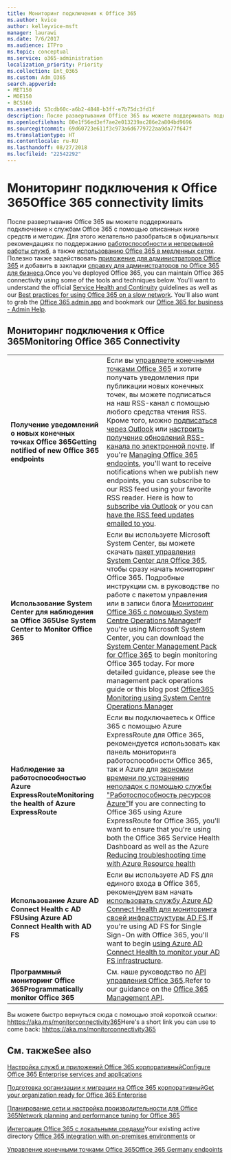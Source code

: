 ```yaml
---
title: Мониторинг подключения к Office 365
ms.author: kvice
author: kelleyvice-msft
manager: laurawi
ms.date: 7/6/2017
ms.audience: ITPro
ms.topic: conceptual
ms.service: o365-administration
localization_priority: Priority
ms.collection: Ent_O365
ms.custom: Adm_O365
search.appverid:
- MET150
- MOE150
- BCS160
ms.assetid: 53cdb60c-a6b2-4848-b3ff-e7b75dc3fd1f
description: После развертывания Office 365 вы можете поддерживать подключение к службам Office 365 с помощью описанных ниже средств и методик. Для этого желательно разобраться в официальных рекомендациях по поддержанию работоспособности и непрерывной работы служб, а также использованию Office 365 в медленных сетях. Полезно также задействовать приложение для администраторов Office 365 и добавить в закладки справку для администраторов по Office 365 для бизнеса.
ms.openlocfilehash: 80e1f56ed3ef7ae2e013239ac286e2a804bd9696
ms.sourcegitcommit: 69d60723e611f3c973a6d6779722aa9da77f647f
ms.translationtype: HT
ms.contentlocale: ru-RU
ms.lasthandoff: 08/27/2018
ms.locfileid: "22542292"
---
```

# <a name="monitor-office-365-connectivity"></a><span data-ttu-id="60436-105">Мониторинг подключения к Office 365</span><span class="sxs-lookup"><span data-stu-id="60436-105">Office 365 connectivity limits</span></span>

<span data-ttu-id="60436-p102">После развертывания Office 365 вы можете поддерживать подключение к службам Office 365 с помощью описанных ниже средств и методик. Для этого желательно разобраться в официальных рекомендациях по поддержанию [работоспособности и непрерывной работы служб](https://technet.microsoft.com/library/office-365-service-health.aspx), а также [использованию Office 365 в медленных сетях](https://support.office.com/article/fd16c8d2-4799-4c39-8fd7-045f06640166). Полезно также задействовать [приложение для администраторов Office 365](https://blogs.office.com/2015/03/13/administer-on-the-go-with-the-updated-office-365-admin-app/) и добавить в закладки [справку для администраторов по Office 365 для бизнеса](https://support.office.com/article/17d3ff3f-3601-466e-b5a1-482b31cfb791).</span><span class="sxs-lookup"><span data-stu-id="60436-p102">Once you've deployed Office 365, you can maintain Office 365 connectivity using some of the tools and techniques below. You'll want to understand the official [Service Health and Continuity](https://technet.microsoft.com/library/office-365-service-health.aspx) guidelines as well as our [Best practices for using Office 365 on a slow network](https://support.office.com/article/fd16c8d2-4799-4c39-8fd7-045f06640166). You'll also want to grab the [Office 365 admin app](https://blogs.office.com/2015/03/13/administer-on-the-go-with-the-updated-office-365-admin-app/) and bookmark our [Office 365 for business - Admin Help](https://support.office.com/article/17d3ff3f-3601-466e-b5a1-482b31cfb791).</span></span>
  
## <a name="monitoring-office-365-connectivity"></a><span data-ttu-id="60436-109">Мониторинг подключения к Office 365</span><span class="sxs-lookup"><span data-stu-id="60436-109">Monitoring Office 365 Connectivity</span></span>

|||
|:-----|:-----|
|<span data-ttu-id="60436-110">**Получение уведомлений о новых конечных точках Office 365**</span><span class="sxs-lookup"><span data-stu-id="60436-110">**Getting notified of new Office 365 endpoints**</span></span> <br/> |<span data-ttu-id="60436-p103">Если вы [управляете конечными точками Office 365](https://support.office.com/article/99cab9d4-ef59-4207-9f2b-3728eb46bf9a) и хотите получать уведомления при публикации новых конечных точек, вы можете подписаться на наш RSS-канал с помощью любого средства чтения RSS. Кроме того, можно [подписаться через Outlook](https://go.microsoft.com/fwlink/p/?LinkId=532416) или [настроить получение обновлений RSS-канала по электронной почте](https://go.microsoft.com/fwlink/p/?LinkId=532417).  </span><span class="sxs-lookup"><span data-stu-id="60436-p103">If you're [Managing Office 365 endpoints](https://support.office.com/article/99cab9d4-ef59-4207-9f2b-3728eb46bf9a), you'll want to receive notifications when we publish new endpoints, you can subscribe to our RSS feed using your favorite RSS reader. Here is how to [subscribe via Outlook](https://go.microsoft.com/fwlink/p/?LinkId=532416) or you can [have the RSS feed updates emailed to you](https://go.microsoft.com/fwlink/p/?LinkId=532417).  </span></span><br/> |
|<span data-ttu-id="60436-113">**Использование System Center для наблюдения за Office 365**</span><span class="sxs-lookup"><span data-stu-id="60436-113">**Use System Center to Monitor Office 365**</span></span> <br/> |<span data-ttu-id="60436-p104">Если вы используете Microsoft System Center, вы можете скачать [пакет управления System Center для Office 365](https://www.microsoft.com/download/details.aspx?id=43708), чтобы сразу начать мониторинг Office 365. Подробные инструкции см. в руководстве по работе с пакетом управления или в записи блога [Мониторинг Office 365 с помощью System Centre Operations Manager](https://blogs.msdn.com/b/mvpawardprogram/archive/2015/07/08/office365-monitoring-using-system-centre-operations-manager.aspx)</span><span class="sxs-lookup"><span data-stu-id="60436-p104">If you're using Microsoft System Center, you can download the [System Center Management Pack for Office 365](https://www.microsoft.com/download/details.aspx?id=43708) to begin monitoring Office 365 today. For more detailed guidance, please see the management pack operations guide or this blog post [Office365 Monitoring using System Centre Operations Manager](https://blogs.msdn.com/b/mvpawardprogram/archive/2015/07/08/office365-monitoring-using-system-centre-operations-manager.aspx)</span></span> <br/> |
|<span data-ttu-id="60436-116">**Наблюдение за работоспособностью Azure ExpressRoute**</span><span class="sxs-lookup"><span data-stu-id="60436-116">**Monitoring the health of Azure ExpressRoute**</span></span> <br/> |<span data-ttu-id="60436-117">Если вы подключаетесь к Office 365 с помощью Azure ExpressRoute для Office 365, рекомендуется использовать как панель мониторинга работоспособности Office 365, так и Azure для [экономии времени по устранению неполадок с помощью службы "Работоспособность ресурсов Azure"](https://azure.microsoft.com/blog/reduce-troubleshooting-time-with-azure-resource-health/)</span><span class="sxs-lookup"><span data-stu-id="60436-117">If you are connecting to Office 365 using Azure ExpressRoute for Office 365, you'll want to ensure that you're using both the Office 365 Service Health Dashboard as well as the Azure [Reducing troubleshooting time with Azure Resource health](https://azure.microsoft.com/blog/reduce-troubleshooting-time-with-azure-resource-health/)</span></span> <br/> |
|<span data-ttu-id="60436-118">**Использование Azure AD Connect Health с AD FS**</span><span class="sxs-lookup"><span data-stu-id="60436-118">**Using Azure AD Connect Health with AD FS**</span></span> <br/> |<span data-ttu-id="60436-119">Если вы используете AD FS для единого входа в Office 365, рекомендуем вам начать [использовать службу Azure AD Connect Health для мониторинга своей инфраструктуры AD FS](https://azure.microsoft.com/documentation/articles/active-directory-aadconnect-health-adfs/).</span><span class="sxs-lookup"><span data-stu-id="60436-119">If you're using AD FS for Single Sign-On with Office 365, you'll want to begin [using Azure AD Connect Health to monitor your AD FS infrastructure](https://azure.microsoft.com/documentation/articles/active-directory-aadconnect-health-adfs/).</span></span>  <br/> |
|<span data-ttu-id="60436-120">**Программный мониторинг Office 365**</span><span class="sxs-lookup"><span data-stu-id="60436-120">**Programmatically monitor Office 365**</span></span> <br/> |<span data-ttu-id="60436-121">См. наше руководство по [API управления Office 365](https://msdn.microsoft.com/library/jj984343%28v=office.15%29.aspx).</span><span class="sxs-lookup"><span data-stu-id="60436-121">Refer to our guidance on the [Office 365 Management API](https://msdn.microsoft.com/library/jj984343%28v=office.15%29.aspx).</span></span>  <br/> |

<span data-ttu-id="60436-122">Вы можете быстро вернуться сюда с помощью этой короткой ссылки: [hhttps://aka.ms/monitorconnectivity365](https://aka.ms/monitorconnectivity365)</span><span class="sxs-lookup"><span data-stu-id="60436-122">Here's a short link you can use to come back: [hhttps://aka.ms/monitorconnectivity365](https://aka.ms/monitorconnectivity365)</span></span>
  
## <a name="see-also"></a><span data-ttu-id="60436-123">См. также</span><span class="sxs-lookup"><span data-stu-id="60436-123">See also</span></span>

[<span data-ttu-id="60436-124">Настройка служб и приложений Office 365 корпоративный</span><span class="sxs-lookup"><span data-stu-id="60436-124">Configure Office 365 Enterprise services and applications</span></span>](configure-services-and-applications.md)
  
[<span data-ttu-id="60436-125">Подготовка организации к миграции на Office 365 корпоративный</span><span class="sxs-lookup"><span data-stu-id="60436-125">Get your organization ready for Office 365 Enterprise</span></span>](get-your-organization-ready-for-office-365.md)
  
[<span data-ttu-id="60436-126">Планирование сети и настройка производительности для Office 365</span><span class="sxs-lookup"><span data-stu-id="60436-126">Network planning and performance tuning for Office 365</span></span>](network-planning-and-performance.md)
  
<span data-ttu-id="60436-127">[Интеграция Office 365 с локальными средами](office-365-integration.md)</span><span class="sxs-lookup"><span data-stu-id="60436-127">Your existing active directory [Office 365 integration with on-premises environments](office-365-integration.md) or</span></span>
  
[<span data-ttu-id="60436-128">Управление конечными точками Office 365</span><span class="sxs-lookup"><span data-stu-id="60436-128">Office 365 Germany endpoints</span></span>](https://support.office.com/article/99cab9d4-ef59-4207-9f2b-3728eb46bf9a)
